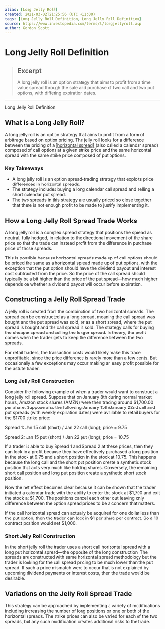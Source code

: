 ```yaml
---
alias: [Long Jelly Roll]
created: 2021-03-02T21:25:56 (UTC +11:00)
tags: [Long Jelly Roll Definition, Long Jelly Roll Definition]
source: https://www.investopedia.com/terms/l/longjellyroll.asp
author: Gordon Scott
---
```


# Long Jelly Roll Definition

> ## Excerpt
> A long jelly roll is an option strategy that aims to profit from a time value spread through the sale and purchase of two call and two put options, with differing expiration dates.

---

Long Jelly Roll Definition
## What is a Long Jelly Roll?

A long jelly roll is an option strategy that aims to profit from a form of arbitrage based on option pricing. The jelly roll looks for a difference between the pricing of a [[horizontal spread]](https://www.investopedia.com/terms/h/horizontalspread.asp) (also called a calendar spread) composed of call options at a given strike price and the same horizontal spread with the same strike price composed of put options.

### Key Takeaways

-   A long jelly roll is an option spread-trading strategy that exploits price differences in horizontal spreads.
-   The strategy includes buying a long calendar call spread and selling a short calendar put spread.
-   The two spreads in this strategy are usually priced so close together that there is not enough profit to be made to justify implementing it.

## How a Long Jelly Roll Spread Trade Works

A long jelly roll is a complex spread strategy that positions the spread as neutral, fully hedged, in relation to the directional movement of the share price so that the trade can instead profit from the difference in purchase price of those spreads.

This is possible because horizontal spreads made up of call options should be priced the same as a horizontal spread made up of put options, with the exception that the put option should have the dividend payout and interest cost subtracted from the price. So the price of the call spread should typically be a bit higher than the price of the put spread—how much higher depends on whether a dividend payout will occur before expiration.

## Constructing a Jelly Roll Spread Trade

A jelly roll is created from the combination of two horizontal spreads. The spread can be constructed as a long spread, meaning the call spread was bought and the put spread was sold, or as a short spread, where the put spread is bought and the call spread is sold. The strategy calls for buying the cheaper spread and selling the longer spread. In theory, the profit comes when the trader gets to keep the difference between the two spreads.

For retail traders, the transaction costs would likely make this trade unprofitable, since the price difference is rarely more than a few cents. But occasionally a few exceptions may occur making an easy profit possible for the astute trader.

### Long Jelly Roll Construction

Consider the following example of when a trader would want to construct a long jelly roll spread. Suppose that on January 8th during normal market hours, Amazon stock shares (AMZN) were then trading around $1,700.00 per share. Suppose also the following January 15th/January 22nd call and put spreads (with weekly expiration dates) were available to retail buyers for the $1700 strike price:

Spread 1: Jan 15 call (short) / Jan 22 call (long); price = 9.75

Spread 2: Jan 15 put (short) / Jan 22 put (long); price = 10.75

If a trader is able to buy Spread 1 and Spread 2 at these prices, then they can lock in a profit because they have effectively purchased a long position in the stock at 9.75 and a short position in the stock at 10.75. This happens because the long call and the short put position create a synthetic stock position that acts very much like holding shares. Conversely, the remaining short call position and long put position create a synthetic short stock position.

Now the net effect becomes clear because it can be shown that the trader initiated a calendar trade with the ability to enter the stock at $1,700 and exit the stock at $1,700. The positions cancel each other out leaving only difference between the option spread prices to be a concern that matters.

If the call horizontal spread can actually be acquired for one dollar less than the put option, then the trader can lock in $1 per share per contract. So a 10 contract position would net $1,000.

### Short Jelly Roll Construction

In the short jelly roll the trader uses a short call horizontal spread with a long put horizontal spread—the opposite of the long construction. The spreads are constructed with same horizontal spread methodology but the trader is looking for the call spread pricing to be much lower than the put spread. If such a price mismatch were to occur that is not explained by upcoming dividend payments or interest costs, then the trade would be desirable.

## Variations on the Jelly Roll Spread Trade

This strategy can be approached by implementing a variety of modifications including increasing the number of long positions on one or both of the horizontal spreads. The strike prices can also be varied for each of the two spreads, but any such modification creates additional risks to the trade.
